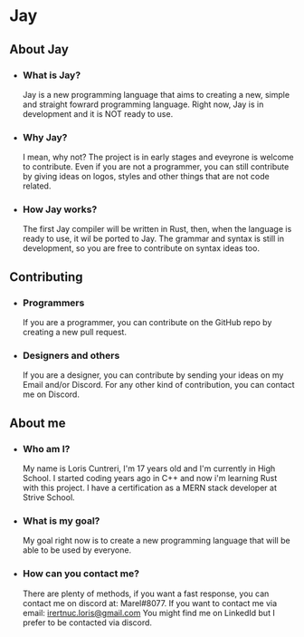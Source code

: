 # Jay

## About Jay
 - ### What is Jay?

    Jay is a new programming language that aims to creating a new, simple and straight fowrard programming language. Right now, Jay is in development and it is NOT ready to use.
 - ### Why Jay?
    I mean, why not? The project is in early stages and eveyrone is welcome to contribute. Even if you are not a programmer, you can still contribute by giving ideas on logos, styles and other things that are not code related.
 - ### How Jay works?
    The first Jay compiler will be written in Rust, then, when the language is ready to use, it wil be ported to Jay. The grammar and syntax is still in development, so you are free to contribute on syntax ideas too.

## Contributing

 - ### Programmers
    If you are a programmer, you can contribute on the GitHub repo by creating a new pull request.

 - ### Designers and others
    If you are a designer, you can contribute by sending your ideas on my Email and/or Discord.
    For any other kind of contribution, you can contact me on Discord.
## About me

 - ### Who am I?
    My name is Loris Cuntreri, I'm 17 years old and I'm currently in High School. I started coding years ago in C++ and now i'm learning Rust with this project. I have a certification as a MERN stack developer at Strive School.
 - ### What is my goal?
    My goal right now is to create a new programming language that will be able to be used by everyone.
 - ### How can you contact me?
    There are plenty of methods, if you want a fast response, you can contact me on discord at: Marel#8077.
    If you want to contact me via email: irertnuc.loris@gmail.com
    You might find me on LinkedId but I prefer to be contacted via discord.

